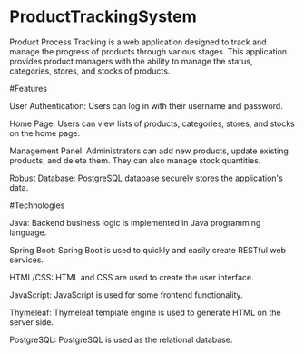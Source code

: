 # ProductTrackingSystem

Product Process Tracking is a web application designed to track and manage the progress of products through various stages. This application provides product managers with the ability to manage the status, categories, stores, and stocks of products.

#Features

User Authentication: Users can log in with their username and password.

Home Page: Users can view lists of products, categories, stores, and stocks on the home page.

Management Panel: Administrators can add new products, update existing products, and delete them. They can also manage stock quantities.

Robust Database: PostgreSQL database securely stores the application's data.

#Technologies

Java: Backend business logic is implemented in Java programming language.

Spring Boot: Spring Boot is used to quickly and easily create RESTful web services.

HTML/CSS: HTML and CSS are used to create the user interface.

JavaScript: JavaScript is used for some frontend functionality.

Thymeleaf: Thymeleaf template engine is used to generate HTML on the server side.

PostgreSQL: PostgreSQL is used as the relational database.

